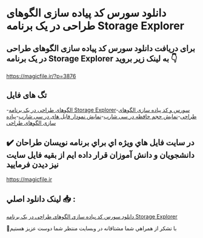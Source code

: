 # دانلود سورس کد پیاده سازی الگوهای طراحی در یک برنامه Storage Explorer

## برای دریافت دانلود سورس کد پیاده سازی الگوهای طراحی در یک برنامه Storage Explorer به لینک زیر بروید 👇

https://magicfile.ir/?p=3876

## تگ های فایل

-[الگوهای طراحی در یک برنامه Storage Explorer](https://magicfile.ir/product/%d8%b3%d9%88%d8%b1%d8%b3-%da%a9%d8%af-%d9%be%db%8c%d8%a7%d8%af%d9%87-%d8%b3%d8%a7%d8%b2%db%8c-%d8%a7%d9%84%da%af%d9%88%d9%87%d8%a7%db%8c-%d8%b7%d8%b1%d8%a7%d8%ad%db%8c-%d8%af%d8%b1-%db%8c%da%a9-%d8%a8%d8%b1%d9%86%d8%a7%d9%85%d9%87-storage-explorer/)-[سورس و کد پیاده سازی الگوهای طراحی](https://magicfile.ir/product/%d8%b3%d9%88%d8%b1%d8%b3-%da%a9%d8%af-%d9%be%db%8c%d8%a7%d8%af%d9%87-%d8%b3%d8%a7%d8%b2%db%8c-%d8%a7%d9%84%da%af%d9%88%d9%87%d8%a7%db%8c-%d8%b7%d8%b1%d8%a7%d8%ad%db%8c-%d8%af%d8%b1-%db%8c%da%a9-%d8%a8%d8%b1%d9%86%d8%a7%d9%85%d9%87-storage-explorer/)-[نمایش حجم حافظه در سی شارپ](https://magicfile.ir/product/%d8%b3%d9%88%d8%b1%d8%b3-%da%a9%d8%af-%d9%be%db%8c%d8%a7%d8%af%d9%87-%d8%b3%d8%a7%d8%b2%db%8c-%d8%a7%d9%84%da%af%d9%88%d9%87%d8%a7%db%8c-%d8%b7%d8%b1%d8%a7%d8%ad%db%8c-%d8%af%d8%b1-%db%8c%da%a9-%d8%a8%d8%b1%d9%86%d8%a7%d9%85%d9%87-storage-explorer/)-[نمایش نمودار فایل های در سی شارپ](https://magicfile.ir/product/%d8%b3%d9%88%d8%b1%d8%b3-%da%a9%d8%af-%d9%be%db%8c%d8%a7%d8%af%d9%87-%d8%b3%d8%a7%d8%b2%db%8c-%d8%a7%d9%84%da%af%d9%88%d9%87%d8%a7%db%8c-%d8%b7%d8%b1%d8%a7%d8%ad%db%8c-%d8%af%d8%b1-%db%8c%da%a9-%d8%a8%d8%b1%d9%86%d8%a7%d9%85%d9%87-storage-explorer/)-[پیاده سازی الگوهای طراحی](https://magicfile.ir/product/%d8%b3%d9%88%d8%b1%d8%b3-%da%a9%d8%af-%d9%be%db%8c%d8%a7%d8%af%d9%87-%d8%b3%d8%a7%d8%b2%db%8c-%d8%a7%d9%84%da%af%d9%88%d9%87%d8%a7%db%8c-%d8%b7%d8%b1%d8%a7%d8%ad%db%8c-%d8%af%d8%b1-%db%8c%da%a9-%d8%a8%d8%b1%d9%86%d8%a7%d9%85%d9%87-storage-explorer/)

## ✔️ در سايت فايل هاي ويژه اي براي برنامه نويسان طراحان دانشجويان و دانش آموزان قرار داده ايم از بقيه فايل سايت نيز ديدن فرماييد

https://magicfile.ir


## لينک دانلود اصلي 📥 :

[دانلود سورس کد پیاده سازی الگوهای طراحی در یک برنامه Storage Explorer](https://magicfile.ir/product/%d8%b3%d9%88%d8%b1%d8%b3-%da%a9%d8%af-%d9%be%db%8c%d8%a7%d8%af%d9%87-%d8%b3%d8%a7%d8%b2%db%8c-%d8%a7%d9%84%da%af%d9%88%d9%87%d8%a7%db%8c-%d8%b7%d8%b1%d8%a7%d8%ad%db%8c-%d8%af%d8%b1-%db%8c%da%a9-%d8%a8%d8%b1%d9%86%d8%a7%d9%85%d9%87-storage-explorer/) 


🙏با تشکر از همراهي شما مشتاقانه در وبسایت منتظر شما دوست عزیز هستیم

